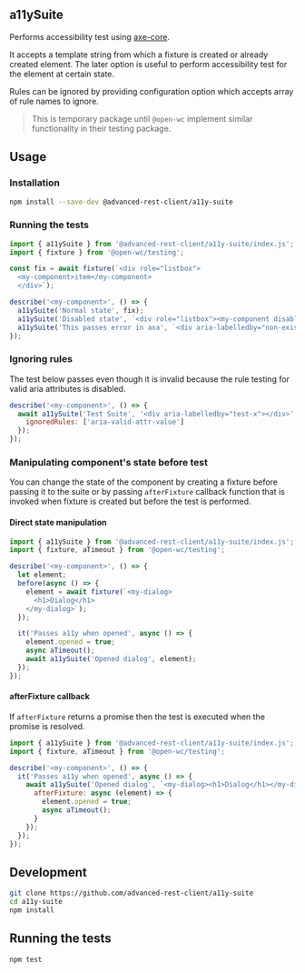 ## a11ySuite

Performs accessibility test using [axe-core](https://github.com/dequelabs/axe-core).

It accepts a template string from which a fixture is created or already created element. The later option is useful to perform accessibility test for the element at certain state.

Rules can be ignored by providing configuration option which accepts array of rule names to ignore.

> This is temporary package until `@open-wc` implement similar functionality in their testing package.

## Usage

### Installation
```sh
npm install --save-dev @advanced-rest-client/a11y-suite
```

### Running the tests

```js
import { a11ySuite } from '@advanced-rest-client/a11y-suite/index.js';
import { fixture } from '@open-wc/testing';

const fix = await fixture(`<div role="listbox">
  <my-component>item</my-component>
  </div>`);

describe('<my-component>', () => {
  a11ySuite('Normal state', fix);
  a11ySuite('Disabled state', `<div role="listbox"><my-component disabled>item</my-component></div>`);
  a11ySuite('This passes error in axa', `<div aria-labelledby="non-existing-id"></div><label id="my-id">Title</label>`, ['badAriaAttributeValue']);
});
```

### Ignoring rules

The test below passes even though it is invalid because the rule testing for valid aria attributes is disabled.

```js
describe('<my-component>', () => {
  await a11ySuite('Test Suite', '<div aria-labelledby="test-x"></div>', {
    ignoredRules: ['aria-valid-attr-value']
  });
});
```

### Manipulating component's state before test

You can change the state of the component by creating a fixture before passing it to the suite or by passing `afterFixture` callback function that is invoked when fixture is created but before the test is performed.

#### Direct state manipulation

```js
import { a11ySuite } from '@advanced-rest-client/a11y-suite/index.js';
import { fixture, aTimeout } from '@open-wc/testing';

describe('<my-component>', () => {
  let element;
  before(async () => {
    element = await fixture(`<my-dialog>
      <h1>Dialog</h1>
    </my-dialog>`);
  });

  it('Passes a11y when opened', async () => {
    element.opened = true;
    async aTimeout();
    await a11ySuite('Opened dialog', element);
  });
});
```

#### afterFixture callback

If `afterFixture` returns a promise then the test is executed when the promise is resolved.

```js
import { a11ySuite } from '@advanced-rest-client/a11y-suite/index.js';
import { fixture, aTimeout } from '@open-wc/testing';

describe('<my-component>', () => {
  it('Passes a11y when opened', async () => {
    await a11ySuite('Opened dialog', `<my-dialog><h1>Dialog</h1></my-dialog>`, {
      afterFixture: async (element) => {
        element.opened = true;
        async aTimeout();
      }
    });
  });
});
```

## Development

```sh
git clone https://github.com/advanced-rest-client/a11y-suite
cd a11y-suite
npm install
```

## Running the tests
```sh
npm test
```
